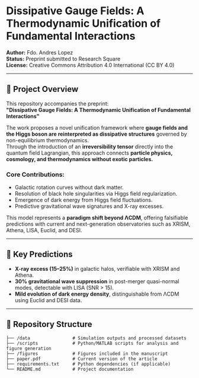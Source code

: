 
# Dissipative Gauge Fields: A Thermodynamic Unification of Fundamental Interactions

**Author:** Fdo. Andres Lopez  
**Status:** Preprint submitted to Research Square  
**License:** Creative Commons Attribution 4.0 International (CC BY 4.0)

---

## 🌌 Project Overview

This repository accompanies the preprint:  
**"Dissipative Gauge Fields: A Thermodynamic Unification of Fundamental Interactions"**

The work proposes a novel unification framework where **gauge fields and the Higgs boson are reinterpreted as dissipative structures** governed by non-equilibrium thermodynamics.  
Through the introduction of an **irreversibility tensor** directly into the quantum field Lagrangian, this approach connects **particle physics, cosmology, and thermodynamics without exotic particles.**

### Core Contributions:
- Galactic rotation curves without dark matter.
- Resolution of black hole singularities via Higgs field regularization.
- Emergence of dark energy from Higgs field fluctuations.
- Predictive gravitational wave signatures and X-ray excesses.

This model represents a **paradigm shift beyond ΛCDM**, offering falsifiable predictions with current and next-generation observatories such as XRISM, Athena, LISA, Euclid, and DESI.

---

## 🔬 Key Predictions

- **X-ray excess (15–25%)** in galactic halos, verifiable with XRISM and Athena.
- **30% gravitational wave suppression** in post-merger quasi-normal modes, detectable with LISA (SNR > 15).
- **Mild evolution of dark energy density**, distinguishable from ΛCDM using Euclid and DESI data.

---

## 📂 Repository Structure

```text
├── /data                # Simulation outputs and processed datasets
├── /scripts             # Python/MATLAB scripts for analysis and figure generation
├── /figures             # Figures included in the manuscript
├── paper.pdf            # Current version of the article
├── requirements.txt     # Python dependencies (if applicable)
└── README.md            # Project documentation
